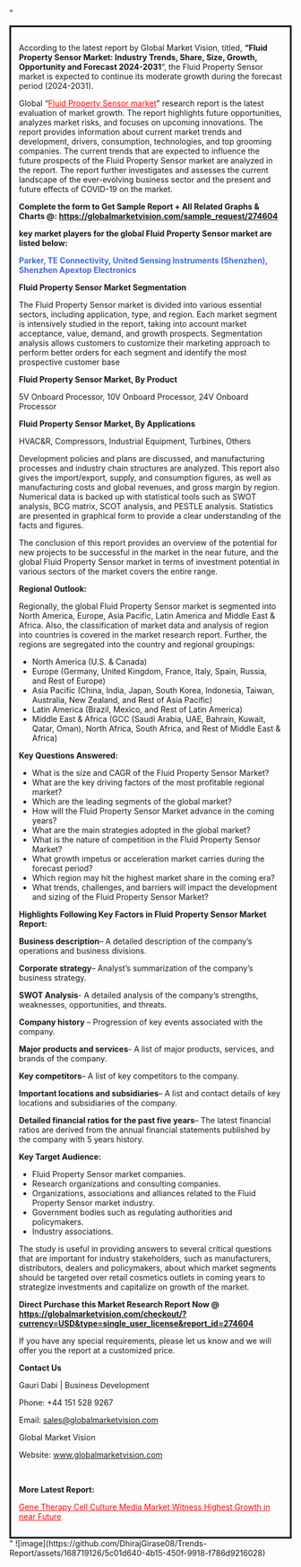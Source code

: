 "<div style='border: 3px solid black; padding: 1em;'>

According to the latest report by Global Market Vision, titled, <strong>“Fluid Property Sensor Market: Industry Trends, Share, Size, Growth, Opportunity and Forecast 2024-2031</strong>“, the Fluid Property Sensor market is expected to continue its moderate growth during the forecast period (2024-2031).

Global “<a style='color: #ff0000;' href='https://globalmarketvision.com/reports/global-fluid-property-sensor-market/274604'>Fluid Property Sensor market</a>” research report is the latest evaluation of market growth. The report highlights future opportunities, analyzes market risks, and focuses on upcoming innovations. The report provides information about current market trends and development, drivers, consumption, technologies, and top grooming companies. The current trends that are expected to influence the future prospects of the Fluid Property Sensor market are analyzed in the report. The report further investigates and assesses the current landscape of the ever-evolving business sector and the present and future effects of COVID-19 on the market.

<strong>Complete the form to Get Sample Report + All Related Graphs &amp; Charts @: <a style='color: #ff0000;' href='https://globalmarketvision.com/sample_request/274604?utm_source=linkedinPulse&utm_medium=SN&utm_campaign=SN'><strong>https://globalmarketvision.com/sample_request/274604</strong></a></strong>

<strong>key market players for the global Fluid Property Sensor market are listed below:</strong>

<strong style='color: #4169e1;'>Parker, TE Connectivity, United Sensing Instruments (Shenzhen), Shenzhen Apextop Electronics</strong>

<strong>Fluid Property Sensor Market Segmentation</strong>

The Fluid Property Sensor market is divided into various essential sectors, including application, type, and region. Each market segment is intensively studied in the report, taking into account market acceptance, value, demand, and growth prospects. Segmentation analysis allows customers to customize their marketing approach to perform better orders for each segment and identify the most prospective customer base

<strong>Fluid Property Sensor Market, By Product</strong>

5V Onboard Processor, 10V Onboard Processor, 24V Onboard Processor

<strong>Fluid Property Sensor Market, By Applications</strong>

HVAC&R, Compressors, Industrial Equipment, Turbines, Others

Development policies and plans are discussed, and manufacturing processes and industry chain structures are analyzed. This report also gives the import/export, supply, and consumption figures, as well as manufacturing costs and global revenues, and gross margin by region. Numerical data is backed up with statistical tools such as SWOT analysis, BCG matrix, SCOT analysis, and PESTLE analysis. Statistics are presented in graphical form to provide a clear understanding of the facts and figures.

The conclusion of this report provides an overview of the potential for new projects to be successful in the market in the near future, and the global Fluid Property Sensor market in terms of investment potential in various sectors of the market covers the entire range.

<strong>Regional Outlook:</strong>

Regionally, the global Fluid Property Sensor market is segmented into North America, Europe, Asia Pacific, Latin America and Middle East &amp; Africa. Also, the classification of market data and analysis of region into countries is covered in the market research report. Further, the regions are segregated into the country and regional groupings:
<ul>
  <li>North America (U.S. &amp; Canada)</li>
  <li>Europe (Germany, United Kingdom, France, Italy, Spain, Russia, and Rest of Europe)</li>
  <li>Asia Pacific (China, India, Japan, South Korea, Indonesia, Taiwan, Australia, New Zealand, and Rest of Asia Pacific)</li>
  <li>Latin America (Brazil, Mexico, and Rest of Latin America)</li>
  <li>Middle East &amp; Africa (GCC (Saudi Arabia, UAE, Bahrain, Kuwait, Qatar, Oman), North Africa, South Africa, and Rest of Middle East &amp; Africa)</li>
</ul>
<strong>Key Questions Answered:</strong>
<ul>
  <li>What is the size and CAGR of the Fluid Property Sensor Market?</li>
  <li>What are the key driving factors of the most profitable regional market?</li>
  <li>Which are the leading segments of the global market?</li>
  <li>How will the Fluid Property Sensor Market advance in the coming years?</li>
  <li>What are the main strategies adopted in the global market?</li>
  <li>What is the nature of competition in the Fluid Property Sensor Market?</li>
  <li>What growth impetus or acceleration market carries during the forecast period?</li>
  <li>Which region may hit the highest market share in the coming era?</li>
  <li>What trends, challenges, and barriers will impact the development and sizing of the Fluid Property Sensor Market?</li>
</ul>
<strong>Highlights Following Key Factors in Fluid Property Sensor Market Report:</strong>

<strong>Business description</strong>– A detailed description of the company’s operations and business divisions.

<strong>Corporate strategy</strong>– Analyst’s summarization of the company’s business strategy.

<strong>SWOT Analysis</strong>- A detailed analysis of the company’s strengths, weaknesses, opportunities, and threats.

<strong>Company history</strong> – Progression of key events associated with the company.

<strong>Major products and services</strong>- A list of major products, services, and brands of the company.

<strong>Key competitors</strong>– A list of key competitors to the company.

<strong>Important locations and subsidiaries</strong>– A list and contact details of key locations and subsidiaries of the company.

<strong>Detailed financial ratios for the past five years</strong>– The latest financial ratios are derived from the annual financial statements published by the company with 5 years history.

<strong>Key Target Audience:</strong>
<ul>
  <li>Fluid Property Sensor market companies.</li>
  <li>Research organizations and consulting companies.</li>
  <li>Organizations, associations and alliances related to the Fluid Property Sensor market industry.</li>
  <li>Government bodies such as regulating authorities and policymakers.</li>
  <li>Industry associations.</li>
</ul>
The study is useful in providing answers to several critical questions that are important for industry stakeholders, such as manufacturers, distributors, dealers and policymakers, about which market segments should be targeted over retail cosmetics outlets in coming years to strategize investments and capitalize on growth of the market.

<strong>Direct Purchase this Market Research Report Now @ </strong><strong><a style='color: #ff0000;' href='https://globalmarketvision.com/checkout/?currency=USD&type=single_user_license&report_id=274604?utm_source=linkedinPulse&utm_medium=SN&utm_campaign=SN'><strong>https://globalmarketvision.com/checkout/?currency=USD&type=single_user_license&report_id=274604</strong></a></strong>

If you have any special requirements, please let us know and we will offer you the report at a customized price.
<p id='ember58' class='ember-view reader-content-blocks__paragraph'><strong>Contact Us</strong></p>
<p id='ember59' class='ember-view reader-content-blocks__paragraph'>Gauri Dabi | Business Development</p>
<p id='ember60' class='ember-view reader-content-blocks__paragraph'>Phone: +44 151 528 9267</p>
Email: <a href='mailto:sales@globalmarketvision.com'>sales@globalmarketvision.com</a>

Global Market Vision

Website: <a href='http://www.globalmarketvision.com'>www.globalmarketvision.com</a>

&nbsp;

<strong>More Latest Report:</strong>

<a style='color: #ff0000;' href='https://medium.com/@rucharoy818/gene-therapy-cell-culture-media-market-witness-highest-growth-in-near-future-174dddf116ca'>Gene Therapy Cell Culture Media Market Witness Highest Growth in near Future</a>

</div>"
![image](https://github.com/DhirajGirase08/Trends-Report/assets/168719126/5c01d640-4b15-450f-9918-f786d9216028)
